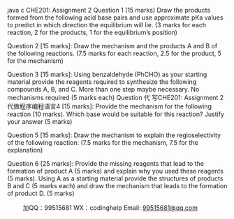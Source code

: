 java c
CHE201: Assignment 2 
Question 1 (15 marks) 
Draw the   products formed from the following acid   base   pairs and   use approximate   pKa values to   predict   in which direction the equilibrium will   lie.   (3   marks for   each   reaction,   2   for   the   products,   1   for   the equilibrium’s   position)

Question 2 [15 marks]: 
Draw the   mechanism and the   products A and B of the following   reactions.   (7.5   marks   for   each   reaction, 2.5 for the   product, 5 for   the   mechanism)

Question 3 [15 marks]: Using   benzaldehyde   (PhCHO) as your starting   material   provide the   reagents   required to synthesize the   following compounds A, B, and C.   More than one   step   maybe   necessary.   No   mechanisms   required   (5 marks each)
Question 代 写CHE201: Assignment 2
代做程序编程语言4 [15 marks]: 
Provide the   mechanism for the following   reaction   (10   marks). Which   base would   be suitable for this   reaction? Justify your answer   (5   marks)

Question 5 [15 marks]: 
Draw the   mechanism to explain the   regioselectivity of the following   reaction:   (7.5   marks for   the   mechanism, 7.5 for the explanation)

Question 6 [25 marks]: 
Provide the   missing   reagents that   lead to the formation of   product A (5   marks) and   explain   why   you used these   reagents   (5   marks).   Using A as a starting   material   provide the structures   of   products B and C (5   marks each) and draw the   mechanism that   leads to the formation   of   product D.   (5   marks) 








         
加QQ：99515681  WX：codinghelp  Email: 99515681@qq.com
